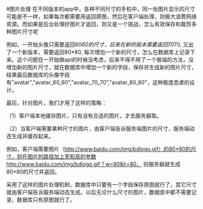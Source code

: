 #图片处理
 在不同版本的app中，各种不同尺寸的手机中，同一张图片显示的尺寸可能是不一样，如果每次都需要用返回原图，然后在客户端处理，则极大浪费网络资源。而如果是后台处理好图片才返回，则又是一个挑战，怎么有效保存和裁剪多种图片尺寸呢

 例如，一开始头像只需要返回60*60的尺寸，后来在新的版本需要返回70*70, 又出了一个新版本，需要返回80*80, 每次增加一个新的尺寸，怎么在数据库上记录下来。这个问题在一开始做api的时候没考虑，后来不得不用了一个极端的方法，没增加新的图片尺寸，就在数据库中增加一个新的字段，保存并生成新的图片尺寸，结果最后数据库的头像字段有"avatar","avatar_60_60","avatar_70_70","avatar_80_80"，这种极度恶虐的设计。

 最后，针对图片，我们才用了这样的策略：

（1）客户端本地缓存图片，只有没有合适的图片，才去服务器取。

（2）当客户端需要某种尺寸的图片，由客户端告诉服务端图片的尺寸，服务端动态生成并缓存起来。

 

  例如，客户端需要图片（http://www.baidu.com/img/bdlogo.gif）的80*80的尺寸，则在图片的路径加上宽和高的参数 http://www.baidu.com/img/bdlogo.gif？w=80&h=80， 则服务器就生成80*80的尺寸并返回。

 

  采用了这样的图片处理机制，数据库中只要有一个字段保存原图就行了，其它尺寸就由客户端告诉服务端动态生成。以后无论什么尺寸的图片，数据库中都不需要记录，数据库只有原图就行了。